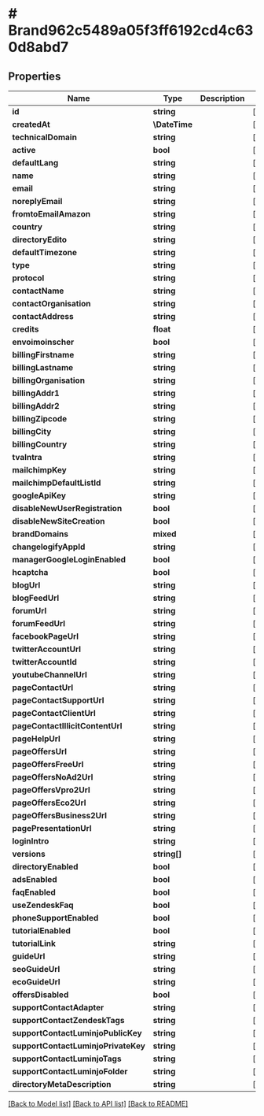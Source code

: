 # # Brand962c5489a05f3ff6192cd4c630d8abd7

## Properties

Name | Type | Description | Notes
------------ | ------------- | ------------- | -------------
**id** | **string** |  | [optional]
**createdAt** | **\DateTime** |  | [optional]
**technicalDomain** | **string** |  | [optional]
**active** | **bool** |  | [optional]
**defaultLang** | **string** |  | [optional]
**name** | **string** |  | [optional]
**email** | **string** |  | [optional]
**noreplyEmail** | **string** |  | [optional]
**fromtoEmailAmazon** | **string** |  | [optional]
**country** | **string** |  | [optional]
**directoryEdito** | **string** |  | [optional]
**defaultTimezone** | **string** |  | [optional]
**type** | **string** |  | [optional]
**protocol** | **string** |  | [optional]
**contactName** | **string** |  | [optional]
**contactOrganisation** | **string** |  | [optional]
**contactAddress** | **string** |  | [optional]
**credits** | **float** |  | [optional]
**envoimoinscher** | **bool** |  | [optional]
**billingFirstname** | **string** |  | [optional]
**billingLastname** | **string** |  | [optional]
**billingOrganisation** | **string** |  | [optional]
**billingAddr1** | **string** |  | [optional]
**billingAddr2** | **string** |  | [optional]
**billingZipcode** | **string** |  | [optional]
**billingCity** | **string** |  | [optional]
**billingCountry** | **string** |  | [optional]
**tvaIntra** | **string** |  | [optional]
**mailchimpKey** | **string** |  | [optional]
**mailchimpDefaultListId** | **string** |  | [optional]
**googleApiKey** | **string** |  | [optional]
**disableNewUserRegistration** | **bool** |  | [optional]
**disableNewSiteCreation** | **bool** |  | [optional]
**brandDomains** | **mixed** |  | [optional]
**changelogifyAppId** | **string** |  | [optional]
**managerGoogleLoginEnabled** | **bool** |  | [optional]
**hcaptcha** | **bool** |  | [optional]
**blogUrl** | **string** |  | [optional]
**blogFeedUrl** | **string** |  | [optional]
**forumUrl** | **string** |  | [optional]
**forumFeedUrl** | **string** |  | [optional]
**facebookPageUrl** | **string** |  | [optional]
**twitterAccountUrl** | **string** |  | [optional]
**twitterAccountId** | **string** |  | [optional]
**youtubeChannelUrl** | **string** |  | [optional]
**pageContactUrl** | **string** |  | [optional]
**pageContactSupportUrl** | **string** |  | [optional]
**pageContactClientUrl** | **string** |  | [optional]
**pageContactIllicitContentUrl** | **string** |  | [optional]
**pageHelpUrl** | **string** |  | [optional]
**pageOffersUrl** | **string** |  | [optional]
**pageOffersFreeUrl** | **string** |  | [optional]
**pageOffersNoAd2Url** | **string** |  | [optional]
**pageOffersVpro2Url** | **string** |  | [optional]
**pageOffersEco2Url** | **string** |  | [optional]
**pageOffersBusiness2Url** | **string** |  | [optional]
**pagePresentationUrl** | **string** |  | [optional]
**loginIntro** | **string** |  | [optional]
**versions** | **string[]** |  | [optional]
**directoryEnabled** | **bool** |  | [optional]
**adsEnabled** | **bool** |  | [optional]
**faqEnabled** | **bool** |  | [optional]
**useZendeskFaq** | **bool** |  | [optional]
**phoneSupportEnabled** | **bool** |  | [optional]
**tutorialEnabled** | **bool** |  | [optional]
**tutorialLink** | **string** |  | [optional]
**guideUrl** | **string** |  | [optional]
**seoGuideUrl** | **string** |  | [optional]
**ecoGuideUrl** | **string** |  | [optional]
**offersDisabled** | **bool** |  | [optional]
**supportContactAdapter** | **string** |  | [optional]
**supportContactZendeskTags** | **string** |  | [optional]
**supportContactLuminjoPublicKey** | **string** |  | [optional]
**supportContactLuminjoPrivateKey** | **string** |  | [optional]
**supportContactLuminjoTags** | **string** |  | [optional]
**supportContactLuminjoFolder** | **string** |  | [optional]
**directoryMetaDescription** | **string** |  | [optional]

[[Back to Model list]](../../README.md#models) [[Back to API list]](../../README.md#endpoints) [[Back to README]](../../README.md)

